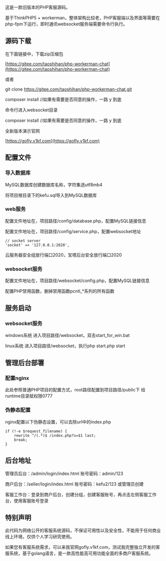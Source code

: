 这是一款旧版本的PHP客服源码。

基于ThinkPHP5 + workerman，整体架构比较老，PHP客服端以及界面等需要在php-fpm下运行，即时通讯websocket服务端需要命令行执行。

## 源码下载

在下面链接中，下载zip压缩包

[https://gitee.com/taoshihan/php-workerman-chat](https://gitee.com/taoshihan/php-workerman-chat)

或者

git clone https://gitee.com/taoshihan/php-workerman-chat.git

composer install //如果有需要是否同意的操作，一路 y 到底

命令行进入websocket目录

composer install //如果有需要是否同意的操作，一路 y 到底

全新版本演示官网

[https://gofly.v1kf.com](https://gofly.v1kf.com)

## 配置文件

### 导入数据库

MySQL数据库创建数据库名称，字符集选utf8mb4

将项目根目录下的kefu.sql导入到MySQL数据库

### web服务
配置文件地址在，项目路径/config/database.php，配置MySQL链接信息

配置文件地址在，项目路径/config/service.php，配置websocket地址

	// socket server
	'socket' => '127.0.0.1:2020',

云服务器安全组放行端口2020，宝塔后台安全放行端口2020

### websocket服务

配置文件地址在，项目路径/websocket/config.php，配置MySQL链接信息

配置PHP禁用函数，删掉禁用函数pcntl_*系列的所有函数

## 服务启动

### websocket服务

windows系统 进入项目路径/websocket，双击start_for_win.bat

linux系统 进入项目路径/websocket，执行php start.php start

## 管理后台部署

### 配置nginx

此处参照普通PHP项目的配置方式，root路径配置到项目路径/public下
给runtime目录赋权限0777

### 伪静态配置

nginx配置以下伪静态设置，可以去除url中的index.php

```
if (!-e $request_filename) {
	rewrite ^/(.*)$ /index.php?s=$1 last;
	break;
}
```

## 后台地址

管理员后台：/admin/login/index.html   账号密码：admin/123

商户后台：/seller/login/index.html  账号密码：kefu2/123 或管理员创建

客服工作台：登录到商户后台，创建分组，创建客服账号，再点击左侧客服工作台，使用客服账号登录

## 特别声明
此代码为网络公开的客服系统源码，不保证可用性以及安全性，不能用于任何商业线上环境，仅供个人学习研究使用。

如果您有客服系统需求，可以来我官网gofly.v1kf.com，测试我完整独立开发的客服系统，基于golang语言，是一款高性能高可用功能全面的多商户客服系统。
